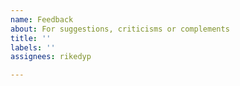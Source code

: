```yaml
---
name: Feedback
about: For suggestions, criticisms or complements
title: ''
labels: ''
assignees: rikedyp

---
```



